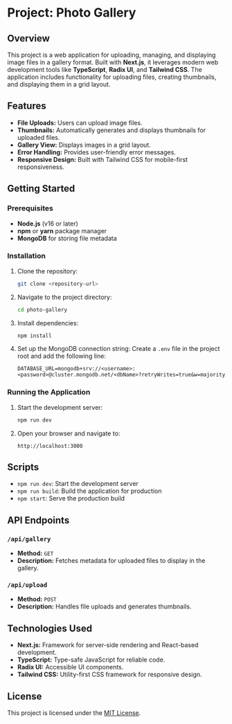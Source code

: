 # Project: Photo Gallery

## Overview
This project is a web application for uploading, managing, and displaying image files in a gallery format. Built with **Next.js**, it leverages modern web development tools like **TypeScript**, **Radix UI**, and **Tailwind CSS**. The application includes functionality for uploading files, creating thumbnails, and displaying them in a grid layout.

## Features
- **File Uploads:** Users can upload image files.
- **Thumbnails:** Automatically generates and displays thumbnails for uploaded files.
- **Gallery View:** Displays images in a grid layout.
- **Error Handling:** Provides user-friendly error messages.
- **Responsive Design:** Built with Tailwind CSS for mobile-first responsiveness.

## Getting Started

### Prerequisites
- **Node.js** (v16 or later)
- **npm** or **yarn** package manager
- **MongoDB** for storing file metadata

### Installation
1. Clone the repository:
   ```bash
   git clone <repository-url>
   ```
2. Navigate to the project directory:
   ```bash
   cd photo-gallery
   ```
3. Install dependencies:
   ```bash
   npm install
   ```

4. Set up the MongoDB connection string:
   Create a `.env` file in the project root and add the following line:
   ```env
   DATABASE_URL=mongodb+srv://<username>:<password>@cluster.mongodb.net/<dbName>?retryWrites=true&w=majority
   ```

### Running the Application
1. Start the development server:
   ```bash
   npm run dev
   ```
2. Open your browser and navigate to:
   ```
   http://localhost:3000
   ```

## Scripts
- `npm run dev`: Start the development server
- `npm run build`: Build the application for production
- `npm start`: Serve the production build

## API Endpoints

### `/api/gallery`
- **Method:** `GET`
- **Description:** Fetches metadata for uploaded files to display in the gallery.

### `/api/upload`
- **Method:** `POST`
- **Description:** Handles file uploads and generates thumbnails.

## Technologies Used
- **Next.js:** Framework for server-side rendering and React-based development.
- **TypeScript:** Type-safe JavaScript for reliable code.
- **Radix UI:** Accessible UI components.
- **Tailwind CSS:** Utility-first CSS framework for responsive design.

## License
This project is licensed under the [MIT License](LICENSE).

